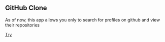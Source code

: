 ## GitHub Clone

As of now, this app allows you only to search for profiles on github and view their repositories

[Try](https://clonegithub.netlify.app/)
